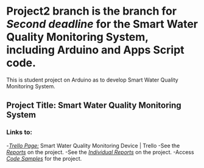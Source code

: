 # Project2 branch is the branch for *Second deadline* for the Smart Water Quality Monitoring System, including Arduino and Apps Script code.

This is student project on Arduino as to develop Smart Water Quality Monitoring System.

## Project Title:  Smart Water Quality Monitoring System 

### Links to:   

-[*Trello Page:*](https://trello.com/b/AU3PxAXM/arduino-project-10) Smart Water Quality Monitoring Device | Trello 
-See the [*Reports*](https://github.com/Valeryschka/ArduinoWaterQualitySystem/tree/Reports) on the project.
-See the [*Individual Reports*](https://github.com/Valeryschka/ArduinoWaterQualitySystem/tree/IndividualReports
) on the project.
-Access [*Code Samples*](https://github.com/Valeryschka/ArduinoWaterQualitySystem/tree/Arduino-Code) for the project.

